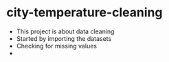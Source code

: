 # city-temperature-cleaning

+ This project is about data cleaning
+ Started by importing the datasets
+ Checking for missing values
+ 
